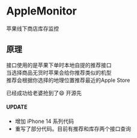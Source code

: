 # AppleMonitor
苹果线下商店库存监控

## 原理
接口使用的是苹果下单时本地自提的推荐接口  
当选择商品无货时苹果会给你推荐类似的机型  
推荐会根据你选择的地理位置推荐最近的Apple Store  

已经成功给老婆抢到了😄 开源先  


#### UPDATE
* 增加 iPhone 14 系列代码  
* 重写了部分代码。目前有推荐和库存两个接口查询  
